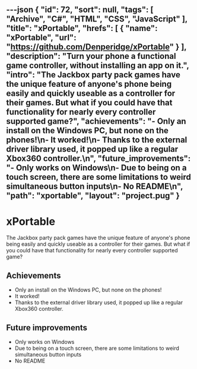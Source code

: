 ---json
{
"id": 72,
"sort": null,
"tags": [
"Archive",
"C#",
"HTML",
"CSS",
"JavaScript"
],
"title": "xPortable",
"hrefs": [
{
"name": "xPortable",
"url": "https://github.com/Denperidge/xPortable"
}
],
"description": "Turn your phone a functional game controller, without installing an app on it.",
"intro": "The Jackbox party pack games have the unique feature of anyone's phone being easily and quickly useable as a controller for their games. But what if you could have that functionality for nearly every controller supported game?",
"achievements": "- Only an install on the Windows PC, but none on the phones!\n- It worked!\n- Thanks to the external driver library used, it popped up like a regular Xbox360 controller.\n",
"future_improvements": "- Only works on Windows\n- Due to being on a touch screen, there are some limitations to weird simultaneous button inputs\n- No README\n",
"path": "xportable",
"layout": "project.pug"
}
---
# xPortable
The Jackbox party pack games have the unique feature of anyone's phone being easily and quickly useable as a controller for their games. But what if you could have that functionality for nearly every controller supported game?

## Achievements
- Only an install on the Windows PC, but none on the phones!
- It worked!
- Thanks to the external driver library used, it popped up like a regular Xbox360 controller.


## Future improvements
- Only works on Windows
- Due to being on a touch screen, there are some limitations to weird simultaneous button inputs
- No README

